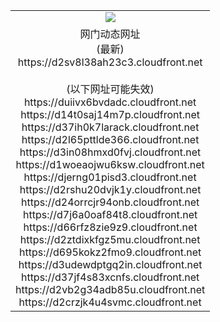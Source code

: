 ﻿<table>
  <tr></tr>
  <tr><td colspan=2 align=center><img src="https://d2sv8l38ah23c3.cloudfront.net/Up/oGate.jpg" /></td></tr>
  <tr><td colspan=2 align=center>网门动态网址<br/>(最新)
<br>https://d2sv8l38ah23c3.cloudfront.net
<br/><br/>(以下网址可能失效)
<br>https://duiivx6bvdadc.cloudfront.net
<br>https://d14t0saj14m7p.cloudfront.net
<br>https://d37ih0k7larack.cloudfront.net
<br>https://d2l65pttlde366.cloudfront.net
<br>https://d3in08hmxd0fvj.cloudfront.net
<br>https://d1woeaojwu6ksw.cloudfront.net
<br>https://djerng01pisd3.cloudfront.net
<br>https://d2rshu20dvjk1y.cloudfront.net
<br>https://d24orrcjr94onb.cloudfront.net
<br>https://d7j6a0oaf84t8.cloudfront.net
<br>https://d66rfz8zie9z9.cloudfront.net
<br>https://d2ztdixkfgz5mu.cloudfront.net
<br>https://d695kokz2fmo9.cloudfront.net
<br>https://d3udewdptgq2in.cloudfront.net
<br>https://d37jf4s83xcnfs.cloudfront.net
<br>https://d2vb2g34adb85u.cloudfront.net
<br>https://d2crzjk4u4svmc.cloudfront.net
    </td>
  </tr>
</table>

